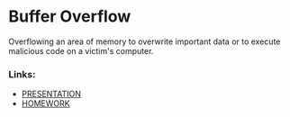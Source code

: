 # Buffer Overflow

Overflowing an area of memory to overwrite important data or to execute
malicious code on a victim's computer.

### Links:
- [PRESENTATION](./PRESENTATION.md)
- [HOMEWORK](./HOMEWORK.md)
